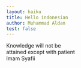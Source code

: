 ```yaml
---
layout: haiku
title: Hello indonesian
author: Muhammad Aldan
test: false
---
```


Knowledge will not be <br>
attained except with patient <br>
Imam Syafii <br>
